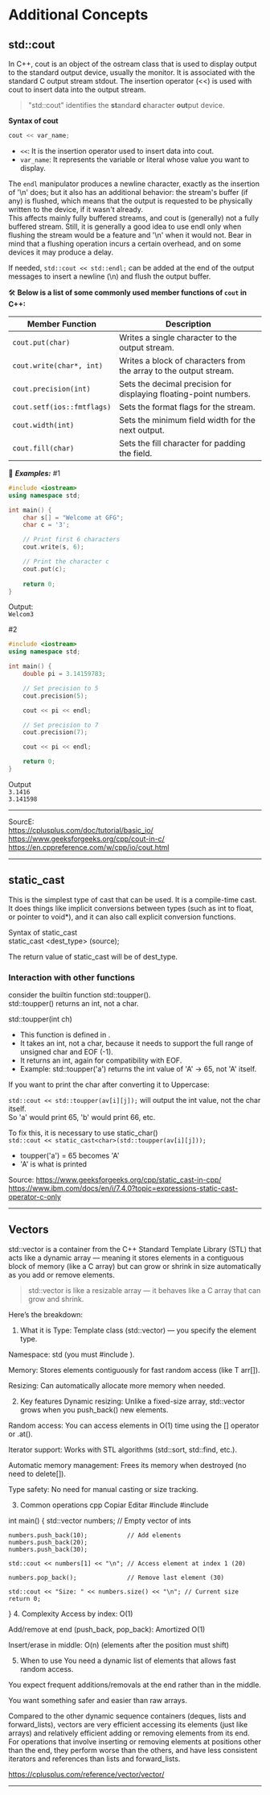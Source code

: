 # Additional Concepts 

## std::cout

In C++, cout is an object of the ostream class that is used to display output to the standard output device, usually the monitor. It is associated with the standard C output stream stdout. The insertion operator (<<) is used with cout to insert data into the output stream.  

>  "std::cout" identifies the **st**andar**d** **c**haracter **out**put device.  

**Syntax of cout**
```cpp
cout << var_name;
```
- `<<`: It is the insertion operator used to insert data into cout.
- `var_name`: It represents the variable or literal whose value you want to display.

The `endl` manipulator produces a newline character, exactly as the insertion of '\n' does; but it also has an additional behavior: the stream's buffer (if any) is flushed, which means that the output is requested to be physically written to the device, if it wasn't already.  
This affects mainly fully buffered streams, and cout is (generally) not a fully buffered stream. Still, it is generally a good idea to use endl only when flushing the stream would be a feature and '\n' when it would not. Bear in mind that a flushing operation incurs a certain overhead, and on some devices it may produce a delay.

If needed, `std::cout << std::endl;` can be added at the end of the output messages to insert a newline (\n) and flush the output buffer.

🛠️ **Below is a list of some commonly used member functions of `cout` in C++:**

| Member Function            | Description                                                       |
| -------------------------- | ----------------------------------------------------------------- |
| `cout.put(char)`           | Writes a single character to the output stream.                   |
| `cout.write(char*, int)`   | Writes a block of characters from the array to the output stream. |
| `cout.precision(int)`      | Sets the decimal precision for displaying floating-point numbers. |
| `cout.setf(ios::fmtflags)` | Sets the format flags for the stream.                             |
| `cout.width(int)`          | Sets the minimum field width for the next output.                 |
| `cout.fill(char)`          | Sets the fill character for padding the field.                    |


🧪 ***Examples:***
#1
```cpp
#include <iostream>
using namespace std;

int main() {
    char s[] = "Welcome at GFG";
    char c = '3';

    // Print first 6 characters
    cout.write(s, 6);

    // Print the character c
    cout.put(c);
  
    return 0;
}
```
Output:  
`Welcom3`

#2
```cpp
#include <iostream>
using namespace std;

int main() {
    double pi = 3.14159783;

    // Set precision to 5
    cout.precision(5);

    cout << pi << endl;

    // Set precision to 7
    cout.precision(7);

    cout << pi << endl;

    return 0;
}
```
Output  
`3.1416`  
`3.141598`

---

SourcE:  
https://cplusplus.com/doc/tutorial/basic_io/  
https://www.geeksforgeeks.org/cpp/cout-in-c/  
https://en.cppreference.com/w/cpp/io/cout.html  

---

## static_cast

This is the simplest type of cast that can be used. It is a compile-time cast. It does things like implicit conversions between types (such as int to float, or pointer to void*), and it can also call explicit conversion functions.  

Syntax of static_cast  
static_cast <dest_type> (source);  

The return value of static_cast will be of dest_type.  

### Interaction with other functions

consider the builtin function std::toupper().  
std::toupper() returns an int, not a char. 

std::toupper(int ch)
- This function is defined in <cctype>.
- It takes an int, not a char, because it needs to support the full range of unsigned char and EOF (-1).
- It returns an int, again for compatibility with EOF.
- Example: std::toupper('a') returns the int value of 'A' → 65, not 'A' itself.

If you want to print the char after converting it to Uppercase:

`std::cout << std::toupper(av[i][j]);` will output the int value, not the char itself.  
So 'a' would print 65, 'b' would print 66, etc.

To fix this, it is necessary to use static_char()  
`std::cout << static_cast<char>(std::toupper(av[i][j]));`  
- toupper('a') = 65 becomes 'A'
- 'A' is what is printed


Source:
https://www.geeksforgeeks.org/cpp/static_cast-in-cpp/  
https://www.ibm.com/docs/en/i/7.4.0?topic=expressions-static-cast-operator-c-only

---

## Vectors

std::vector is a container from the C++ Standard Template Library (STL) that acts like a dynamic array — meaning it stores elements in a contiguous block of memory (like a C array) but can grow or shrink in size automatically as you add or remove elements.

> std::vector is like a resizable array — it behaves like a C array that can grow and shrink.

Here’s the breakdown:

1. What it is
Type: Template class (std::vector<T>) — you specify the element type.

Namespace: std (you must #include <vector>).

Memory: Stores elements contiguously for fast random access (like T arr[]).

Resizing: Can automatically allocate more memory when needed.

2. Key features
Dynamic resizing: Unlike a fixed-size array, std::vector grows when you push_back() new elements.

Random access: You can access elements in O(1) time using the [] operator or .at().

Iterator support: Works with STL algorithms (std::sort, std::find, etc.).

Automatic memory management: Frees its memory when destroyed (no need to delete[]).

Type safety: No need for manual casting or size tracking.

3. Common operations
cpp
Copiar
Editar
#include <iostream>
#include <vector>

int main() {
    std::vector<int> numbers;        // Empty vector of ints

    numbers.push_back(10);           // Add elements
    numbers.push_back(20);
    numbers.push_back(30);

    std::cout << numbers[1] << "\n"; // Access element at index 1 (20)

    numbers.pop_back();              // Remove last element (30)

    std::cout << "Size: " << numbers.size() << "\n"; // Current size
    return 0;
}
4. Complexity
Access by index: O(1)

Add/remove at end (push_back, pop_back): Amortized O(1)

Insert/erase in middle: O(n) (elements after the position must shift)

5. When to use
You need a dynamic list of elements that allows fast random access.

You expect frequent additions/removals at the end rather than in the middle.

You want something safer and easier than raw arrays.  

Compared to the other dynamic sequence containers (deques, lists and forward_lists), vectors are very efficient accessing its elements (just like arrays) and relatively efficient adding or removing elements from its end. For operations that involve inserting or removing elements at positions other than the end, they perform worse than the others, and have less consistent iterators and references than lists and forward_lists.  

https://cplusplus.com/reference/vector/vector/

---
